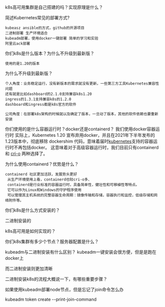 k8s高可用集群是自己搭建的吗？实现原理是什么？


简述Kubernetes常见的部署方式?

```
kubeasz ansible的方式，github的开源项目
二进制部署 生产环境适合
kubeadm部署，使用docker一键部署 简单的学习和实验 
阿里云ack部署
```

你们k8s是什么版本？为什么不升级到最新版？
```
使用的是1.20的版本
```


为什么不升级到最新版？
```
个人角度：业务稳定运行，没有新版本的需求就没有更新，一些第三方工具Kubernetes兼容性问题
还有就是比如dashboard的2.1.0支持兼容k8s1.20
ingress的1.3.1支持兼容k8s的1.2.0
dashboard和ingress都是k8s官方的软件

公司角度：在部署k8s架构的时候就以及确定了版本，一旦动了版本，其他的软件依赖也要重新安装
```


你们使用的是什么容器运行时？docker还是containerd？
我们使用docker容器运行时
实际上，Kubernetes 1.20 宣布弃用docker，并且在2021年下半年发布的1.23版本中，彻底移除 dockershim 代码，意味着届时[kubernetes](https://zhida.zhihu.com/search?q=kubernetes&zhida_source=entity&is_preview=1)支持的容器运行时不再包括docker。
这意味着对于高级容器运行时，我们目前只有containerd 和 [cri-o](https://zhida.zhihu.com/search?q=cri-o&zhida_source=entity&is_preview=1) 两种选择了。


为什么使用containerd？优势是什么？

```
containerd 社区更加活跃，发展势头更好
 从生产环境使用上看，containerd也较cri-o多、
 containerd是行业标准的容器运行时，具备简单性，健壮性和可移植性等特点。
 它可以作为Linux和Windows的守护程序使用
 可以管理其主机系统的完整容器生命周期：镜像传输和存储，容器执行和监控，低级存储和网络附件等。
```

你们k8s是什么方式安装的？

二进制安装的


k8s高可用是如何实现的？



你们k8s集群有多少个节点？服务器配置是什么？



kubeadm与二进制安装有什么区别？
kubeadm一键安装会很方便，但是是跑在docker上

而二进制安装则更加清晰

二进制安装k8s的流程大概说一下，有哪些重要步骤？



如果使用kubeadm部署node节点，但是忘记了join命令怎么办

kubeadm token create --print-join-command

